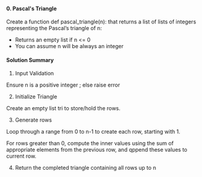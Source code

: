 #### 0. Pascal's Triangle

Create a function def pascal_triangle(n): that returns a list of lists of integers representing the Pascal’s triangle of n:

- Returns an empty list if n <= 0
- You can assume n will be always an integer


#### Solution Summary

1. Input Validation

Ensure n is a positive integer ; else raise error

2. Initialize Triangle

Create an empty list tri to store/hold the rows.

3. Generate rows

Loop through a range from 0 to n-1 to create each row, starting with 1.

For rows greater than 0, compute the inner values using the sum of appropriate elements from the previous row, and qppend these values to current row.


4. Return the completed triangle containing all rows up to n
